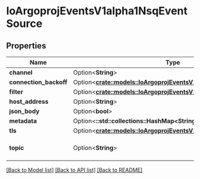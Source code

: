 # IoArgoprojEventsV1alpha1NsqEventSource

## Properties

Name | Type | Description | Notes
------------ | ------------- | ------------- | -------------
**channel** | Option<**String**> |  | [optional]
**connection_backoff** | Option<[**crate::models::IoArgoprojEventsV1alpha1Backoff**](io.argoproj.events.v1alpha1.Backoff.md)> |  | [optional]
**filter** | Option<[**crate::models::IoArgoprojEventsV1alpha1EventSourceFilter**](io.argoproj.events.v1alpha1.EventSourceFilter.md)> |  | [optional]
**host_address** | Option<**String**> |  | [optional]
**json_body** | Option<**bool**> |  | [optional]
**metadata** | Option<**::std::collections::HashMap<String, String>**> |  | [optional]
**tls** | Option<[**crate::models::IoArgoprojEventsV1alpha1TlsConfig**](io.argoproj.events.v1alpha1.TLSConfig.md)> |  | [optional]
**topic** | Option<**String**> | Topic to subscribe to. | [optional]

[[Back to Model list]](../README.md#documentation-for-models) [[Back to API list]](../README.md#documentation-for-api-endpoints) [[Back to README]](../README.md)


